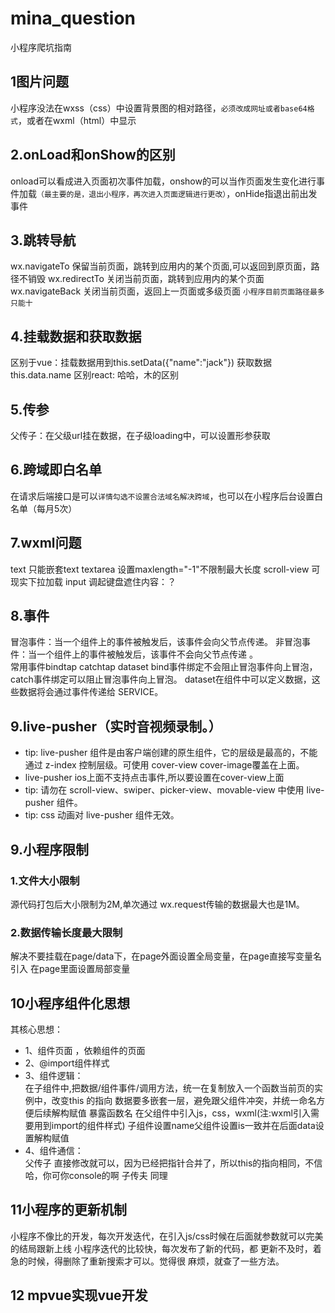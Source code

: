 # mina_question
小程序爬坑指南
## 1图片问题
小程序没法在wxss（css）中设置背景图的相对路径，`必须改成网址或者base64格式`，或者在wxml（html）中显示
## 2.onLoad和onShow的区别
onload可以看成进入页面初次事件加载，onshow的可以当作页面发生变化进行事件加载`（最主要的是，退出小程序，再次进入页面逻辑进行更改）`，onHide指退出前出发事件
## 3.跳转导航
wx.navigateTo      保留当前页面，跳转到应用内的某个页面,可以返回到原页面，路径不销毁
wx.redirectTo         关闭当前页面，跳转到应用内的某个页面
wx.navigateBack 关闭当前页面，返回上一页面或多级页面
`小程序目前页面路径最多只能十`
## 4.挂载数据和获取数据
区别于vue：挂载数据用到this.setData({"name":"jack"}) 获取数据this.data.name
区别react: 哈哈，木的区别
## 5.传参
父传子：在父级url挂在数据，在子级loading中，可以设置形参获取
## 6.跨域即白名单
在请求后端接口是可以`详情勾选不设置合法域名解决跨域`，也可以在小程序后台设置白名单（每月5次）
## 7.wxml问题
text                  只能嵌套text
textarea       设置maxlength="-1"不限制最大长度
scroll-view    可现实下拉加载
input                调起键盘遮住内容：？
## 8.事件
冒泡事件：当一个组件上的事件被触发后，该事件会向父节点传递。
非冒泡事件：当一个组件上的事件被触发后，该事件不会向父节点传递 。  
常用事件bindtap catchtap  dataset
bind事件绑定不会阻止冒泡事件向上冒泡，catch事件绑定可以阻止冒泡事件向上冒泡。
dataset在组件中可以定义数据，这些数据将会通过事件传递给 SERVICE。
## 9.live-pusher（实时音视频录制。）
  - tip: live-pusher 组件是由客户端创建的原生组件，它的层级是最高的，不能通过 z-index 控制层级。可使用 cover-view cover-image覆盖在上面。
  - live-pusher   ios上面不支持点击事件,所以要设置在cover-view上面
  - tip: 请勿在 scroll-view、swiper、picker-view、movable-view 中使用 live-pusher 组件。
  - tip: css 动画对 live-pusher 组件无效。
## 9.小程序限制
### 1.文件大小限制
源代码打包后大小限制为2M,单次通过 wx.request传输的数据最大也是1M。
### 2.数据传输长度最大限制
解决不要挂载在page/data下，在page外面设置全局变量，在page直接写变量名引入
在page里面设置局部变量
## 10小程序组件化思想
其核心思想：
- 1、组件页面	，依赖组件的页面<import>
- 2、@import组件样式
- 3、组件逻辑：	
在子组件中,把数据/组件事件/调用方法，统一在复制放入一个函数当前页的实例中，改变this 的指向
数据要多嵌套一层，避免跟父组件冲突，并统一命名方便后续解构赋值
暴露函数名
在父组件中引入js，css，wxml(注:wxml引入需要用到import的组件样式)
子组件设置name父组件设置is一致并在后面data设置解构赋值
- 4、组件通信：	
父传子 直接修改就可以，因为已经把指针合并了，所以this的指向相同，不信哈，你可你console的啊
子传夫 同理
## 11小程序的更新机制
小程序不像比的开发，每次开发迭代，在引入js/css时候在后面就参数就可以完美的结局跟新上线
小程序迭代的比较快，每次发布了新的代码，都	更新不及时，着急的时候，得删除了重新搜索才可以。觉得很		 麻烦，就查了一些方法。

## 12 mpvue实现vue开发
